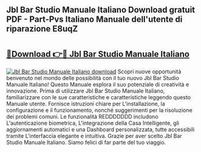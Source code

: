 ## Jbl Bar Studio Manuale Italiano Download gratuit PDF - Part-Pvs Italiano Manuale dell'utente di riparazione E8uqZ

# <h2><a href="http://dfcq77m.blite.top/?on=Jbl+Bar+Studio+Manuale+Italiano">🔗Download 👉🔴 Jbl Bar Studio Manuale Italiano</a></h2>

[![Jbl Bar Studio Manuale Italiano download](https://i.imgur.com/lujVjoI.png)](http://dfcq77m.blite.top/?on=Jbl+Bar+Studio+Manuale+Italiano)
Scopri nuove opportunità benvenuto nel mondo delle possibilità con il tuo nuovo Jbl Bar Studio Manuale Italiano! Questo Manuale esplora il suo potenziale di creatività e innovazione. Prima di utilizzare Jbl Bar Studio Manuale Italiano, familiarizzare con le sue caratteristiche e caratteristiche leggendo questo Manuale utente. Fornisce istruzioni chiare per L'installazione, la configurazione e il funzionamento, nonché suggerimenti per la risoluzione dei problemi comuni. Le funzionalità REDDDDDDD includono L'autenticazione biometrica, L'integrazione della Casa Intelligente, gli aggiornamenti automatici e una Dashboard personalizzata, tutte accessibili tramite L'interfaccia elegante e intuitiva. Grazie per aver scelto Jbl Bar Studio Manuale Italiano. Siamo felici di far parte del tuo viaggio.
